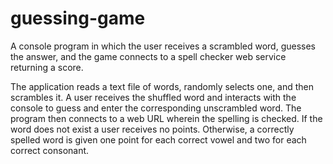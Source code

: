 # guessing-game
A console program in which the user receives a scrambled word, guesses the answer, and the game connects to a spell checker web service returning a score.

The application reads a text file of words, randomly selects one, and then scrambles it. A user receives the shuffled word and interacts with the console to guess and enter the corresponding unscrambled word. The program then connects to a web URL wherein the spelling is checked. If the word does not exist a user receives no points. Otherwise, a correctly spelled word is given one point for each correct vowel and two for each correct consonant. 
